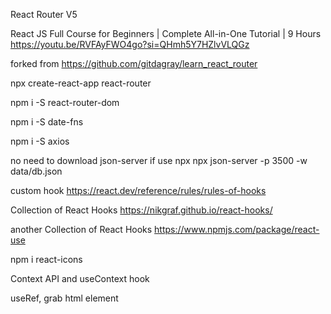 React Router V5

React JS Full Course for Beginners | Complete All-in-One Tutorial | 9 Hours
https://youtu.be/RVFAyFWO4go?si=QHmh5Y7HZlvVLQGz

forked from https://github.com/gitdagray/learn_react_router

npx create-react-app react-router

npm i -S react-router-dom

npm i -S date-fns

npm i -S axios

no need to download json-server if use npx
npx json-server -p 3500 -w data/db.json


custom hook
https://react.dev/reference/rules/rules-of-hooks

Collection of React Hooks
https://nikgraf.github.io/react-hooks/

another Collection of React Hooks 
https://www.npmjs.com/package/react-use

npm i react-icons


Context API and useContext hook

useRef, grab html element 